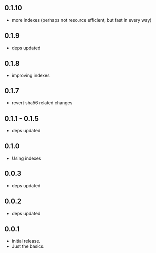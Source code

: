 ## 0.1.10

* more indexes (perhaps not resource efficient, but fast in every way)

## 0.1.9

* deps updated

## 0.1.8

* improving indexes

## 0.1.7

* revert sha56 related changes

## 0.1.1 - 0.1.5

* deps updated

## 0.1.0

* Using indexes

## 0.0.3

* deps updated

## 0.0.2

* deps updated

## 0.0.1

* initial release.
* Just the basics.
